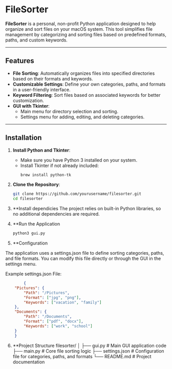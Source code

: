 # FileSorter

**FileSorter** is a personal, non-profit Python application designed to help organize and sort files on your macOS system. This tool simplifies file management by categorizing and sorting files based on predefined formats, paths, and custom keywords.

---

## Features

- **File Sorting**: Automatically organizes files into specified directories based on their formats and keywords.
- **Customizable Settings**: Define your own categories, paths, and formats in a user-friendly interface.
- **Keyword Filtering**: Sort files based on associated keywords for better customization.
- **GUI with Tkinter**:
  - Main menu for directory selection and sorting.
  - Settings menu for adding, editing, and deleting categories.

---

## Installation

1. **Install Python and Tkinter**:
   - Make sure you have Python 3 installed on your system.
   - Install Tkinter if not already included:
     ```bash
     brew install python-tk
     ```

2. **Clone the Repository**:
    ```bash
   git clone https://github.com/yourusername/filesorter.git
   cd filesorter
    ```

3. **Install dependicies
    The project relies on built-in Python libraries, so no additional dependencies are required.



4. **Run the Application
    ```bash
    python3 gui.py
    ```

5. **Configuration

The application uses a settings.json file to define sorting categories, paths, and file formats. You can modify this file directly or through the GUI in the settings menu.

Example settings.json File:
```json
        {
    "Pictures": {
        "Path": "/Pictures",
        "Format": ["jpg", "png"],
        "Keywords": ["vacation", "family"]
    },
    "Documents": {
        "Path": "/Documents",
        "Format": ["pdf", "docx"],
        "Keywords": ["work", "school"]
    }
    }
```

6. **Project Structure
    filesorter/
    │
    ├── gui.py              # Main GUI application code
    ├── main.py             # Core file sorting logic
    ├── settings.json       # Configuration file for categories, paths, and formats
    └── README.md           # Project documentation
